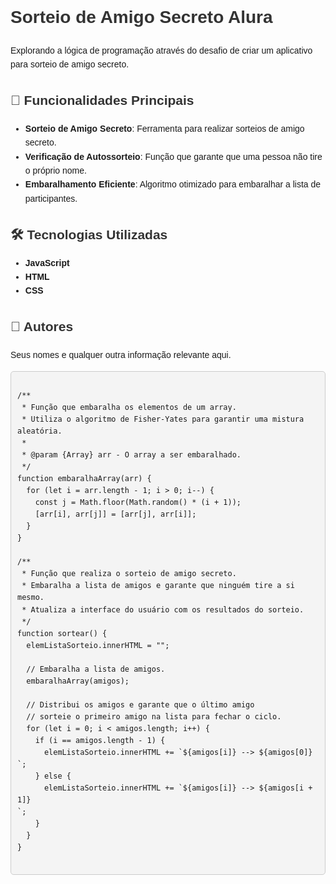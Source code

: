 <!DOCTYPE html>
<html lang="pt-BR">
<head>
    <meta charset="UTF-8">
    <meta name="viewport" content="width=device-width, initial-scale=1.0">
    <title>README.md</title>
    <style>
        body {
            font-family: Arial, sans-serif;
            line-height: 1.6;
        }
        h1, h2, h3 {
            color: #333;
        }
        pre {
            background-color: #f4f4f4;
            padding: 10px;
            border: 1px solid #ccc;
            border-radius: 5px;
        }
        code {
            background-color: #f4f4f4;
            padding: 2px 5px;
            border-radius: 3px;
        }
    </style>
</head>
<body>

<h1>Sorteio de Amigo Secreto Alura</h1>
<p>Explorando a lógica de programação através do desafio de criar um aplicativo para sorteio de amigo secreto.</p>

<h2>🚀 Funcionalidades Principais</h2>
<ul>
    <li><strong>Sorteio de Amigo Secreto</strong>: Ferramenta para realizar sorteios de amigo secreto.</li>
    <li><strong>Verificação de Autossorteio</strong>: Função que garante que uma pessoa não tire o próprio nome.</li>
    <li><strong>Embaralhamento Eficiente</strong>: Algoritmo otimizado para embaralhar a lista de participantes.</li>
</ul>

<h2>🛠 Tecnologias Utilizadas</h2>
<ul>
    <li><strong>JavaScript</strong></li>
    <li><strong>HTML</strong></li>
    <li><strong>CSS</strong></li>
</ul>

<h2>🤝 Autores</h2>
<p>Seus nomes e qualquer outra informação relevante aqui.</p>

<pre>
<code>
/**
 * Função que embaralha os elementos de um array.
 * Utiliza o algoritmo de Fisher-Yates para garantir uma mistura aleatória.
 * 
 * @param {Array} arr - O array a ser embaralhado.
 */
function embaralhaArray(arr) {
  for (let i = arr.length - 1; i > 0; i--) {
    const j = Math.floor(Math.random() * (i + 1));
    [arr[i], arr[j]] = [arr[j], arr[i]];
  }
}

/**
 * Função que realiza o sorteio de amigo secreto.
 * Embaralha a lista de amigos e garante que ninguém tire a si mesmo.
 * Atualiza a interface do usuário com os resultados do sorteio.
 */
function sortear() {
  elemListaSorteio.innerHTML = "";

  // Embaralha a lista de amigos.
  embaralhaArray(amigos);

  // Distribui os amigos e garante que o último amigo
  // sorteie o primeiro amigo na lista para fechar o ciclo.
  for (let i = 0; i < amigos.length; i++) {
    if (i == amigos.length - 1) {
      elemListaSorteio.innerHTML += `${amigos[i]} --> ${amigos[0]}<br>`;
    } else {
      elemListaSorteio.innerHTML += `${amigos[i]} --> ${amigos[i + 1]}<br>`;
    }
  }
}
</code>
</pre>

</body>
</html>
